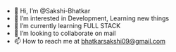 - 👋 Hi, I’m @Sakshi-Bhatkar
- 👀 I’m interested in Development, Learning new things
- 🌱 I’m currently learning FULL STACK
- 💞️ I’m looking to collaborate on mail 
- 📫 How to reach me at bhatkarsakshi09@gmail.com

<!---
Sakshi-Bhatkar/Sakshi-Bhatkar is a ✨ special ✨ repository because its `README.md` (this file) appears on your GitHub profile.
You can click the Preview link to take a look at your changes.
--->
